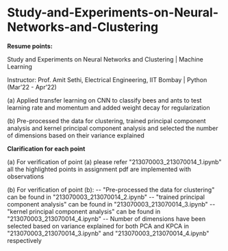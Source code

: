 # Study-and-Experiments-on-Neural-Networks-and-Clustering

**Resume points:**

 Study and Experiments on Neural Networks and Clustering | Machine Learning

Instructor: Prof. Amit Sethi, Electrical Engineering, IIT Bombay | Python (Mar’22 - Apr’22)

(a) Applied transfer learning on CNN to classify bees and ants to test learning rate and momentum and
added weight decay for regularization

(b) Pre-processed the data for clustering, trained principal component analysis and kernel principal
component analysis and selected the number of dimensions based on their variance explained

**Clarification for each point**

(a) For verification of point (a) please refer "213070003_213070014_1.ipynb" all the highlighted points in assignment pdf are implemented with observations

(b) For verification of point (b):
  -- "Pre-processed the data for clustering" can be found in "213070003_213070014_2.ipynb"
  -- "trained principal component analysis" can be found in "213070003_213070014_3.ipynb"
  -- "kernel principal component analysis" can be found in "213070003_213070014_4.ipynb"
  -- Number of dimensions have been selected based on variance explained for both PCA and KPCA in "213070003_213070014_3.ipynb" and "213070003_213070014_4.ipynb" 
     respectively
